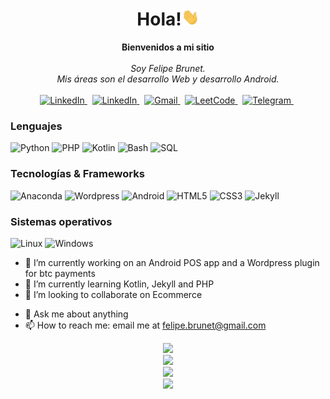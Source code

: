 <h1 align="center">Hola!<img src="/assets/images/hello.gif" width="28px" alt="👋"></h1>

<p align="center">
    <b>Bienvenidos a mi sitio</b><br><br>
    <i>
        Soy Felipe Brunet.<br>
        Mis áreas son el desarrollo Web y desarrollo Android.<br>
    </i><br>
    <a href="https://github.com/felipebrunet/" target="_blank">
        <img src="https://img.shields.io/badge/github-black?style=for-the-badge&logo=github" alt="LinkedIn">
    </a>&nbsp;    
    <a href="https://www.linkedin.com/in/felipebrunet/" target="_blank">
        <img src="https://img.shields.io/badge/LinkedIn-blue?style=for-the-badge&logo=linkedin" alt="LinkedIn">
    </a>&nbsp;
    <a href="mailto:felipe.brunet@gmail.com" target="_blank">
        <img src="https://img.shields.io/badge/Gmail-D14836?style=for-the-badge&logo=gmail&logoColor=white" alt="Gmail">
    </a>&nbsp;
    <a href="https://wa.me/56975716284" target="_blank">
        <img src="https://img.shields.io/badge/whatsapp-darkblue?style=for-the-badge&logo=whatsapp" alt="LeetCode">
    </a>&nbsp;
    <a href="https://t.me/sandbeach123" target="_blank">
        <img src="https://img.shields.io/badge/telegram-blue?style=for-the-badge&logo=telegram" alt="Telegram">
    </a>&nbsp;
</p>

### Lenguajes
![Python](https://img.shields.io/badge/python-black?style=for-the-badge&logo=python)
![PHP](https://img.shields.io/badge/PHP-777BB4?style=for-the-badge&logo=php&logoColor=white)
![Kotlin](https://img.shields.io/badge/Kotlin-black?style=for-the-badge&logo=Kotlin)
![Bash](https://img.shields.io/badge/bash-black?style=for-the-badge&logo=gnu-bash&logoColor=white)
![SQL](https://img.shields.io/badge/sql-black?style=for-the-badge&logo=mysql)

### Tecnologías & Frameworks
![Anaconda](https://img.shields.io/badge/anaconda-black?style=for-the-badge&logo=anaconda)
![Wordpress](https://img.shields.io/badge/wordpress-black?style=for-the-badge&logo=wordpress)
![Android](https://img.shields.io/badge/android-black?style=for-the-badge&logo=android)
![HTML5](https://img.shields.io/badge/html5-black?style=for-the-badge&logo=html5)
![CSS3](https://img.shields.io/badge/css3-black?style=for-the-badge&logo=css3)
![Jekyll](https://img.shields.io/badge/jekyll-black?style=for-the-badge&logo=jekyll)

### Sistemas operativos
![Linux](https://img.shields.io/badge/linux-black?style=for-the-badge&logo=Linux)
![Windows](https://img.shields.io/badge/Windows-black?style=for-the-badge&logo=Windows)


- 🔭 I’m currently working on an Android POS app and a Wordpress plugin for btc payments
- 🌱 I’m currently learning Kotlin, Jekyll and PHP
- 👯 I’m looking to collaborate on Ecommerce
<!-- - 🤔 I’m looking for help with . -->
- 💬 Ask me about anything
- 📫 How to reach me: email me at felipe.brunet@gmail.com
<!-- - ⚡ Fun fact: ... -->

<div align="center">
  <a href="https://github.com/felipebrunet">
    <img src="https://github-profile-summary-cards.vercel.app/api/cards/profile-details?username=felipebrunet&theme=transparent" />
  </a><br>
  <a href="https://github.com/felipebrunet">
    <img src="https://github-readme-streak-stats.herokuapp.com/?user=felipebrunet&hide_border=true&card_width=338&theme=transparent" />
  </a><br>
  <a href="https://github.com/felipebrunet">
    <img src="https://github-profile-summary-cards.vercel.app/api/cards/stats?username=felipebrunet&theme=transparent" />
  </a><br>
  <a href="https://github.com/felipebrunet">
    <img src="https://github-readme-stats.vercel.app/api/top-langs/?username=felipebrunet&langs_count=10"/>
  </a><br>

</div>

